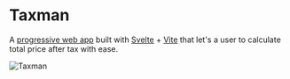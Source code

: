 # Taxman

A
[progressive web app](https://developer.mozilla.org/en-US/docs/Web/Progressive_web_apps)
built with [Svelte](https://svelte.dev) + [Vite](https://vitejs.dev) that let's
a user to calculate total price after tax with ease.

![Taxman](https://taxman.surge.sh/Taxman.png)
